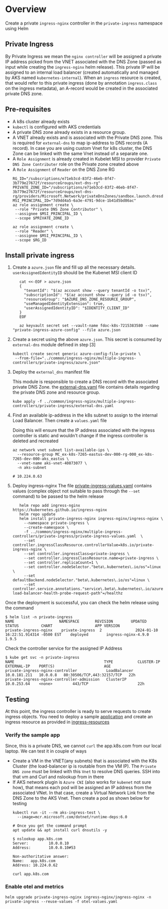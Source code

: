 # Overview

Create a private `ingress-nginx` controller in the `private-ingress` namespace using Helm

## Private Ingress

By Private Ingress we mean the `nginx controller` will be assigned a private IP address picked from the VNET associated
with the DNS Zone (passed as input while creating the `ingress-nginx` helm release).
This private IP will be assigned to an internal load balancer (created automatically and managed by AKS
named `kubernetes-internal`).
When an `ingress` resource is created, that would refer to this private ingress (done by annotation
`ingress.class` on the ingress metadata), an A-record would be created in
the associated private DNS zone.

## Pre-requisites
- A k8s cluster already exists
- `kubectl` is configured with AKS credentials
- A private DNS zone already exists in a resource group.
- A VNET already exists and is associated with the Private DNS zone. This is required for `external-dns` to map ip-address to DNS records (A record). In case you are using custom Vnet for k8s cluster, the DNS Zone can be linked with the same Vnet instead of a separate one.
- A `Role Assignment` is already created in Kubelet MSI to provider `Private DNS Zone Contributer` role on the Private zone created above
- A `Role Assignment` of `Reader` on the DNS Zone RG
   ```
  RG_ID="/subscriptions/e71eb3cd-83f2-46eb-8f47-3b779e27672f/resourceGroups/ext-dns-rg"
  PRIVATE_ZONE_ID="/subscriptions/e71eb3cd-83f2-46eb-8f47-3b779e27672f/resourceGroups/ext-dns-rg/providers/Microsoft.Network/privateDnsZones/sandbox.launch.dresdencraft.com"
  MSI_PRINCIPAL_ID="7d9dd4a5-6a3e-4791-9dce-1b41d5bd86ac"
  az role assignment create \
    --role "Private DNS Zone Contributor" \
    --assignee $MSI_PRINCIPAL_ID \
    --scope $PRIVATE_ZONE_ID

  az role assignment create \
    --role "Reader" \
    --assignee $MSI_PRINCIPAL_ID \
    --scope $RG_ID
  ```

## Install private ingress

1. Create a `azure.json` file and fill up all the necessary details. `userAssignedIdentityID` should be the Kubenet MSI client ID
   ```shell
      cat <<-EOF > azure.json
      {
        "tenantId": "$(az account show --query tenantId -o tsv)",
        "subscriptionId": "$(az account show --query id -o tsv)",
        "resourceGroup": "$AZURE_DNS_ZONE_RESOURCE_GROUP",
        "useManagedIdentityExtension": true,
        "userAssignedIdentityID": "$IDENTITY_CLIENT_ID"
      }
      EOF
   ```
   ```shell
      az keyvault secret set --vault-name fdoc-k8s-7215383580 --name "private-ingress-azure-config" --file azure.json
    ```
2. Create a secret using the above `azure.json`. This secret is consumed by `external-dns` module defined in step [3]
    ```
   kubectl create secret generic azure-config-file-private \
     --from-file="../common/ingress-nginx/multiple-ingress-controllers/private-ingress/azure.json"
   ```
3. Deploy the `external_dns` manifest file

   This module is responsible to create a DNS record with the associated private DNS Zone. the [external-dns.yaml](external-dns.yaml) file contains details regarding the private DNS zone and resource group.

   ```
   kube apply -f ../common/ingress-nginx/multiple-ingress-controllers/private-ingress/external-dns.yaml
   ```
4. Find an available ip-address in the k8s subnet to assign to the internal Load Balancer. Then create a `values.yaml` file

   Doing this will ensure that the IP address associated with the ingress controller is static and wouldn't change if the ingress controller is deleted and recreated
   ```shell
   az network vnet subnet list-available-ips \
     --resource-group MC_ex-k8s-7265-eastus-dev-000-rg-000_ex-k8s-7265-dev-000-aks_eastus \
     --vnet-name aks-vnet-40873077 \
     -n aks-subnet

   # 10.224.0.63
   ```
5. Deploy ingress-nginx
   The file [private-ingress-values.yaml](private-ingress-values.yaml) contains values (complex object not suitable to pass through the `--set` command) to be passed to the helm release

   ```shell
      helm repo add ingress-nginx https://kubernetes.github.io/ingress-nginx
      helm repo update
      helm install private-ingress-nginx ingress-nginx/ingress-nginx \
        --namespace private-ingress \
        --create-namespace \
        -f ../common/ingress-nginx/multiple-ingress-controllers/private-ingress/private-ingress-values.yaml  \
        --set controller.ingressClassResource.controllerValue=k8s.io/private-ingress-nginx \
        --set controller.ingressClass=private-ingress \
        --set controller.ingressClassResource.name=private-ingress \
        --set controller.replicaCount=1 \
        --set controller.nodeSelector."beta\.kubernetes\.io/os"=linux  \
        --set defaultBackend.nodeSelector."beta\.kubernetes\.io/os"=linux \
        --set controller.service.annotations."service\.beta\.kubernetes\.io/azure-load-balancer-health-probe-request-path"=/healthz
   ```
Once the deployment is successful, you can check the helm release using the command
```shell
$ helm list -n private-ingress
NAME                    NAMESPACE       REVISION        UPDATED                                 STATUS          CHART                   APP VERSION
private-ingress-nginx    private-ingress  2               2024-01-10 16:22:51.914314 -0500 EST    deployed        ingress-nginx-4.9.0     1.9.5
```

Check the controller service for the assigned IP Address
```shell
$ kube get svc -n private-ingress
NAME                                        TYPE           CLUSTER-IP     EXTERNAL-IP    PORT(S)                      AGE
private-ingress-nginx-controller             LoadBalancer   10.0.181.211   10.0.0.8   80:30506/TCP,443:32157/TCP   22h
private-ingress-nginx-controller-admission   ClusterIP      10.0.253.64    <none>         443/TCP                      22h

```

## Testing
At this point, the ingress controller is ready to serve requests to create ingress objects. You need to deploy a sample  [application](../sample-app) and create an ingress resource as provided in [ingress-resources](./ingress-resources)

### Verify the sample app
Since, this is a private DNS, we cannot `curl` the app.k8s.com from our local laptop. We can test it in couple of ways
- Create a VM in the VNET(any subnets) that is associated with the K8s Cluster (the load-balancer ip is routable from the VM IP). The `Private DNS zone` must be linked with this `Vnet` to resolve DNS queries. SSH into that vm and Curl and nslookup from in there
- If AKS network plugin is `Azure CNI` (also works for `kubenet` not sure how), that means each pod will be assigned an IP address from the associated VNet. In that case, create a Virtual Network Link from the DNS Zone to the AKS Vnet. Then create a pod as shown below for testing
    ```shell
  kubectl run -it --rm aks-ingress-test \
      --image=mcr.microsoft.com/dotnet/runtime-deps:6.0

  # Once you get the command prompt
  apt update && apt install curl dnsutils -y

  $ nslookup app.k8s.com
    Server:         10.0.0.10
    Address:        10.0.0.10#53

    Non-authoritative answer:
    Name:   app.k8s.com
    Address: 10.224.0.62

  curl app.k8s.com
  ```

### Enable otel and metrics

```shell
helm upgrade private-ingress-nginx ingress-nginx/ingress-nginx -n private-ingress --reuse-values -f otel-values.yaml
```
